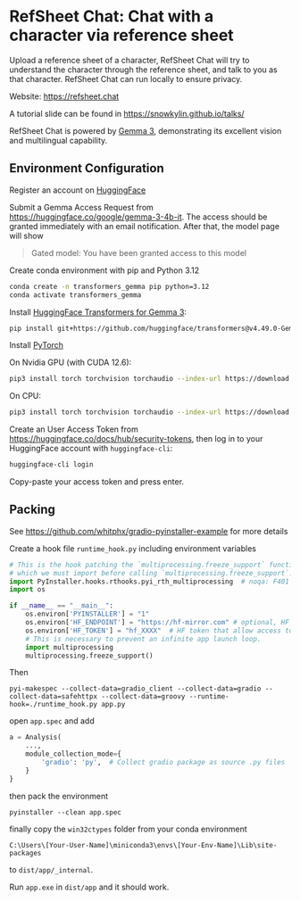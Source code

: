 # RefSheet Chat: Chat with a character via reference sheet

Upload a reference sheet of a character, RefSheet Chat will try to understand the character through the reference sheet, and talk to you as that character. RefSheet Chat can run locally to ensure privacy.

Website: <https://refsheet.chat>

A tutorial slide can be found in <https://snowkylin.github.io/talks/>

RefSheet Chat is powered by [Gemma 3](https://blog.google/technology/developers/gemma-3/), demonstrating its excellent vision and multilingual capability.

## Environment Configuration

Register an account on [HuggingFace](https://huggingface.co)

Submit a Gemma Access Request from <https://huggingface.co/google/gemma-3-4b-it>. The access should be granted immediately with an email notification. After that, the model page will show 

> Gated model: You have been granted access to this model

Create conda environment with pip and Python 3.12
```bash
conda create -n transformers_gemma pip python=3.12
conda activate transformers_gemma
```

Install [HuggingFace Transformers for Gemma 3](https://github.com/huggingface/transformers/releases/tag/v4.49.0-Gemma-3):
```bash
pip install git+https://github.com/huggingface/transformers@v4.49.0-Gemma-3
```

Install [PyTorch](https://pytorch.org/get-started/locally/)

On Nvidia GPU (with CUDA 12.6):
```bash
pip3 install torch torchvision torchaudio --index-url https://download.pytorch.org/whl/cu126
```

On CPU:
```bash
pip3 install torch torchvision torchaudio --index-url https://download.pytorch.org/whl/cpu
```

Create an User Access Token from <https://huggingface.co/docs/hub/security-tokens>, then log in to your HuggingFace account with `huggingface-cli`:

```bash
huggingface-cli login
```

Copy-paste your access token and press enter.

## Packing

See <https://github.com/whitphx/gradio-pyinstaller-example> for more details

Create a hook file `runtime_hook.py` including environment variables

```python
# This is the hook patching the `multiprocessing.freeze_support` function,
# which we must import before calling `multiprocessing.freeze_support`.
import PyInstaller.hooks.rthooks.pyi_rth_multiprocessing  # noqa: F401
import os

if __name__ == "__main__":
    os.environ['PYINSTALLER'] = "1"
    os.environ['HF_ENDPOINT'] = "https://hf-mirror.com" # optional, HF mirror site in China
    os.environ['HF_TOKEN'] = "hf_XXXX"  # HF token that allow access to Gemma 3
    # This is necessary to prevent an infinite app launch loop.
    import multiprocessing
    multiprocessing.freeze_support()
```

Then

```commandline
pyi-makespec --collect-data=gradio_client --collect-data=gradio --collect-data=safehttpx --collect-data=groovy --runtime-hook=./runtime_hook.py app.py
```

open `app.spec` and add
```python
a = Analysis(
    ...,
    module_collection_mode={
        'gradio': 'py',  # Collect gradio package as source .py files
    }
}
```
then pack the environment
```commandline
pyinstaller --clean app.spec
```
finally copy the `win32ctypes` folder from your conda environment
```commandline
C:\Users\[Your-User-Name]\miniconda3\envs\[Your-Env-Name]\Lib\site-packages
```
to `dist/app/_internal`.

Run `app.exe` in `dist/app` and it should work.


